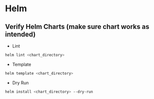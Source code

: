 # Helm

## Verify Helm Charts (make sure chart works as intended)

- Lint

```sh
helm lint <chart_directory>
```

- Template

```sh
helm template <chart_directory>
```

- Dry Run

```sh
helm install <chart_directory> --dry-run
```

